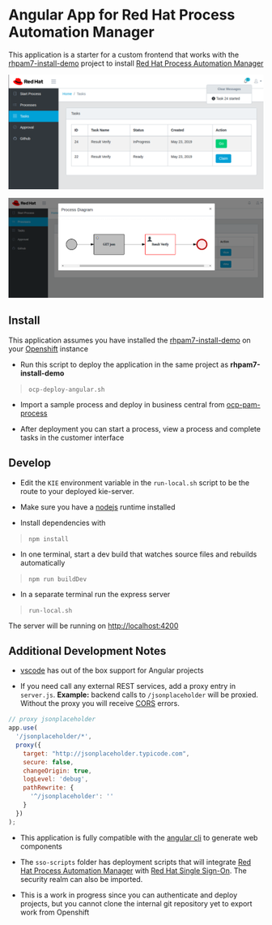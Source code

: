 # Angular App for Red Hat Process Automation Manager

This application is a starter for a custom frontend that works with the [rhpam7-install-demo](https://github.com/jbossdemocentral/rhpam7-install-demo) project to install [Red Hat Process Automation Manager](https://www.redhat.com/en/technologies/jboss-middleware/process-automation-manager)

![screenshot](./screenshot1.png)

![screenshot](./screenshot2.png)

## Install

This application assumes you have installed the [rhpam7-install-demo](https://github.com/jbossdemocentral/rhpam7-install-demo) on your [Openshift](https://www.openshift.com/) instance

* Run this script to deploy the application in the same project as **rhpam7-install-demo**
>`ocp-deploy-angular.sh`

* Import a sample process and deploy in business central from [ocp-pam-process](https://github.com/mechevarria/ocp-pam-process)

* After deployment you can start a process, view a process and complete tasks in the customer interface

## Develop

* Edit the `KIE` environment variable in the `run-local.sh` script to be the route to your deployed kie-server.

* Make sure you have a [nodejs](https://nodejs.org/en/) runtime installed

* Install dependencies with 
>`npm install`

* In one terminal, start a dev build that watches source files and rebuilds automatically

> `npm run buildDev`

* In a separate terminal run the express server

>`run-local.sh`

The server will be running on [http://localhost:4200](http://localhost:4200)

## Additional Development Notes

* [vscode](https://code.visualstudio.com/) has out of the box support for Angular projects

* If you need call any external REST services, add a proxy entry in `server.js`. **Example:** backend calls to `/jsonplaceholder` will be proxied. Without the proxy you will receive [CORS](https://developer.mozilla.org/en-US/docs/Web/HTTP/CORS/Errors) errors. 

```javascript
// proxy jsonplaceholder
app.use(
  '/jsonplaceholder/*',
  proxy({
    target: "http://jsonplaceholder.typicode.com",
    secure: false,
    changeOrigin: true,
    logLevel: 'debug',
    pathRewrite: {
      '^/jsonplaceholder': ''
    }
  })
);
```

* This application is fully compatible with the [angular cli](https://cli.angular.io/) to generate web components

* The `sso-scripts` folder has deployment scripts that will integrate [Red Hat Process Automation Manager](https://www.redhat.com/en/technologies/jboss-middleware/process-automation-manager) with [Red Hat Single Sign-On](https://access.redhat.com/products/red-hat-single-sign-on). The security realm can also be imported.

* This is a work in progress since you can authenticate and deploy projects, but you cannot clone the internal git repository yet to export work from Openshift